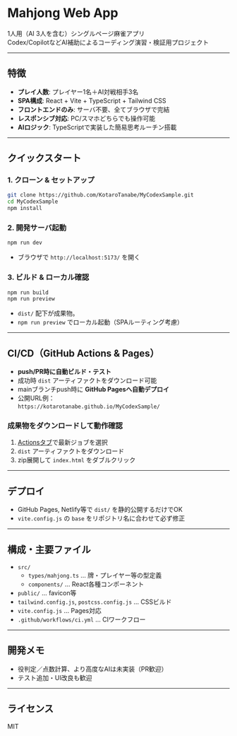 # Mahjong Web App

1人用（AI 3人を含む）シングルページ麻雀アプリ  
Codex/CopilotなどAI補助によるコーディング演習・検証用プロジェクト

---

## 特徴

- **プレイ人数**: プレイヤー1名＋AI対戦相手3名
- **SPA構成**: React + Vite + TypeScript + Tailwind CSS
- **フロントエンドのみ**: サーバ不要、全てブラウザで完結
- **レスポンシブ対応**: PC/スマホどちらでも操作可能
- **AIロジック**: TypeScriptで実装した簡易思考ルーチン搭載

---

## クイックスタート

### 1. クローン & セットアップ

```sh
git clone https://github.com/KotaroTanabe/MyCodexSample.git
cd MyCodexSample
npm install
```

### 2. 開発サーバ起動

```sh
npm run dev
```
- ブラウザで `http://localhost:5173/` を開く

### 3. ビルド & ローカル確認

```sh
npm run build
npm run preview
```
- `dist/` 配下が成果物。  
- `npm run preview` でローカル起動（SPAルーティング考慮）

---

## CI/CD（GitHub Actions & Pages）

- **push/PR時に自動ビルド・テスト**  
- 成功時 `dist` アーティファクトをダウンロード可能
- mainブランチpush時に **GitHub Pagesへ自動デプロイ**
- 公開URL例：  
  `https://kotarotanabe.github.io/MyCodexSample/`

### 成果物をダウンロードして動作確認

1. [Actionsタブ](https://github.com/KotaroTanabe/MyCodexSample/actions)で最新ジョブを選択
2. `dist` アーティファクトをダウンロード
3. zip展開して `index.html` をダブルクリック

---

## デプロイ

- GitHub Pages, Netlify等で `dist/` を静的公開するだけでOK
- `vite.config.js` の `base` をリポジトリ名に合わせて必ず修正

---

## 構成・主要ファイル

- `src/`
  - `types/mahjong.ts` … 牌・プレイヤー等の型定義
  - `components/` … React各種コンポーネント
- `public/` … favicon等
- `tailwind.config.js`, `postcss.config.js` … CSSビルド
- `vite.config.js` … Pages対応
- `.github/workflows/ci.yml` … CIワークフロー

---

## 開発メモ

- 役判定／点数計算、より高度なAIは未実装（PR歓迎）
- テスト追加・UI改良も歓迎

---

## ライセンス

MIT